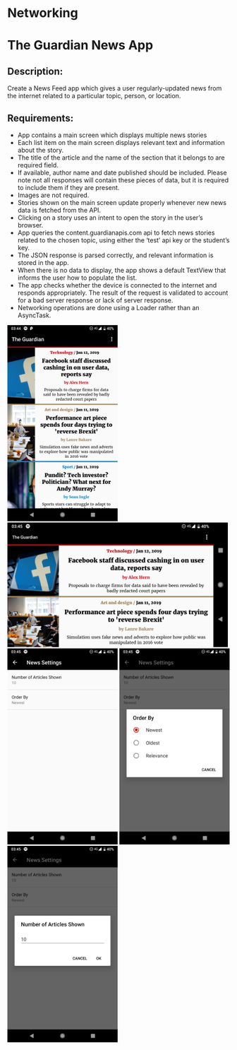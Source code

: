 # Networking

# The Guardian News App

## Description: 
Create a News Feed app which gives a user regularly-updated news from the internet related to a particular topic, person, or location.

## Requirements:
* App contains a main screen which displays multiple news stories
* Each list item on the main screen displays relevant text and information about the story.
* The title of the article and the name of the section that it belongs to are required field.
* If available, author name and date published should be included. Please note not all responses will contain these pieces of data, but it is required to include them if they are present.
* Images are not required.
* Stories shown on the main screen update properly whenever new news data is fetched from the API.
* Clicking on a story uses an intent to open the story in the user’s browser.
* App queries the content.guardianapis.com api to fetch news stories related to the chosen topic, using either the ‘test’ api key or the student’s key.
* The JSON response is parsed correctly, and relevant information is stored in the app.
* When there is no data to display, the app shows a default TextView that informs the user how to populate the list.
* The app checks whether the device is connected to the internet and responds appropriately. The result of the request is validated to account for a bad server response or lack of server response.
* Networking operations are done using a Loader rather than an AsyncTask.

<img src="https://github.com/Limmonica/TheGuardianNewsApp/blob/master/Udacity_NewsApp_P1.png"  width="250" height=""> <img src="https://github.com/Limmonica/TheGuardianNewsApp/blob/master/Udacity_NewsApp_L1.png"  width="500" height="">
<img src="https://github.com/Limmonica/TheGuardianNewsApp/blob/master/Udacity_NewsApp_Settings1.png"  width="250" height=""> <img src="https://github.com/Limmonica/TheGuardianNewsApp/blob/master/Udacity_NewsApp_Settings2.png"  width="250" height=""> <img src="https://github.com/Limmonica/TheGuardianNewsApp/blob/master/Udacity_NewsApp_Settings3.png"  width="250" height="">
